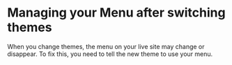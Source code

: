 # Managing your Menu after switching themes

When you change themes, the menu on your live site may change or disappear. To fix this, you need to tell the new theme to use your menu. 






